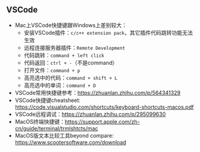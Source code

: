 ## VSCode

* Mac上VSCode快捷键跟Windows上差别较大：
  * 安装VSCode插件：`c/c++ extension pack`，其它插件代码跳转功能无法生效
  * 远程连接服务器插件：`Remote Development`
  * 代码跳转：`command + left click`
  * 代码返回：`ctrl + -`（不是command）
  * 打开文件：`command + p`
  * 高亮选中的代码：`command + shift + L`
  * 高亮选中的单词：`command + D`
* VSCode常用快捷键参考：<https://zhuanlan.zhihu.com/p/564341329>
* VSCode快捷键cheatsheet: <https://code.visualstudio.com/shortcuts/keyboard-shortcuts-macos.pdf>
* VSCode远程调试：<https://zhuanlan.zhihu.com/p/295099630>
* MacOS终端快捷键：<https://support.apple.com/zh-cn/guide/terminal/trmlshtcts/mac>
* MacOS版文本比较工具beyond compare: <https://www.scootersoftware.com/download>
